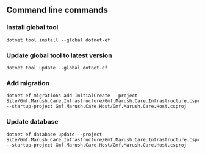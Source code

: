 ﻿## Command line commands

### Install global tool

``` shell
dotnet tool install --global dotnet-ef
```

### Update global tool to latest version

``` shell
dotnet tool update --global dotnet-ef
```

### Add migration

``` shell
dotnet ef migrations add InitialCreate --project Site/Gmf.Marush.Care.Infrastructure/Gmf.Marush.Care.Infrastructure.csproj --startup-project Gmf.Marush.Care.Host/Gmf.Marush.Care.Host.csproj
```

### Update database

``` shell
dotnet ef database update --project Site/Gmf.Marush.Care.Infrastructure/Gmf.Marush.Care.Infrastructure.csproj --startup-project Gmf.Marush.Care.Host/Gmf.Marush.Care.Host.csproj
```